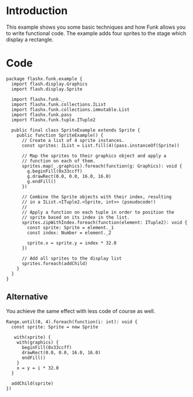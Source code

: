 # Introduction #

This example shows you some basic techniques and how Funk allows you to write functional code. The example adds four sprites to the stage which display a rectangle.


# Code #
```
package flashx.funk.example {
  import flash.display.Graphics
  import flash.display.Sprite

  import flashx.funk._
  import flashx.funk.collections.IList
  import flashx.funk.collections.immutable.List
  import flashx.funk.pass
  import flashx.funk.tuple.ITuple2

  public final class SpriteExample extends Sprite {
    public function SpriteExample() {
      // Create a list of 4 sprite instances.
      const sprites: IList = List.fill(4)(pass.instanceOf(Sprite))

      // Map the sprites to their graphics object and apply a
      // function on each of them.
      sprites.map(_.graphics).foreach(function(g: Graphics): void {
        g.beginFill(0x33ccff)
        g.drawRect(0.0, 0.0, 16.0, 16.0)
        g.endFill()
      })

      // Combine the Sprite objects with their index, resulting
      // in a IList.<ITuple2.<Sprite, int>> (pseudocode!)
      //
      // Apply a function on each tuple in order to position the
      // sprite based on its index in the list.
      sprites.zipWithIndex.foreach(function(element: ITuple2): void {
        const sprite: Sprite = element._1
        const index: Number = element._2

        sprite.x = sprite.y = index * 32.0
      })

      // Add all sprites to the display list
      sprites.foreach(addChild)
    }
  }
}
```
## Alternative ##
You achieve the same effect with less code of course as well.
```
Range.until(0, 4).foreach(function(i: int): void {
  const sprite: Sprite = new Sprite

   with(sprite) {
    with(graphics) {
      beginFill(0x33ccff)
      drawRect(0.0, 0.0, 16.0, 16.0)
      endFill()
    }
    x = y = i * 32.0
  }

  addChild(sprite)
})
```